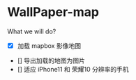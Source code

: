 
# WallPaper-map

What we will do?

- [x] 加载 mapbox 影像地图
- [] 导出加载的地图为图片
- [] 适应 iPhone11 和 荣耀10 分辨率的手机